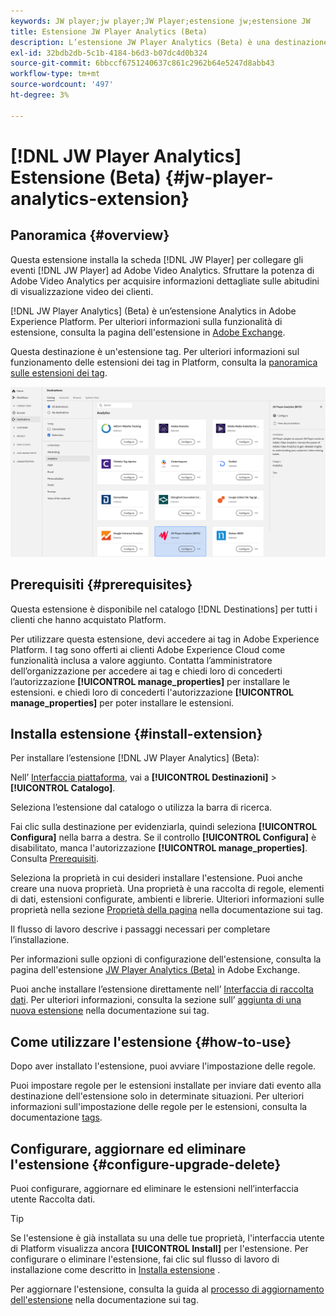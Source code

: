 ```yaml
---
keywords: JW player;jw player;JW Player;estensione jw;estensione JW
title: Estensione JW Player Analytics (Beta)
description: L’estensione JW Player Analytics (Beta) è una destinazione di analisi in Adobe Experience Platform. Per ulteriori informazioni sulla funzionalità di estensione, consulta la pagina dell'estensione in Adobe Exchange.
exl-id: 32bdb2db-5c1b-4184-b6d3-b07dc4d0b324
source-git-commit: 6bbccf6751240637c861c2962b64e5247d8abb43
workflow-type: tm+mt
source-wordcount: '497'
ht-degree: 3%

---
```


# [!DNL JW Player Analytics] Estensione (Beta) {#jw-player-analytics-extension}

## Panoramica {#overview}

Questa estensione installa la scheda [!DNL JW Player] per collegare gli eventi [!DNL JW Player] ad Adobe Video Analytics. Sfruttare la potenza di Adobe Video Analytics per acquisire informazioni dettagliate sulle abitudini di visualizzazione video dei clienti.

[!DNL JW Player Analytics] (Beta) è un’estensione Analytics in Adobe Experience Platform. Per ulteriori informazioni sulla funzionalità di estensione, consulta la pagina dell&#39;estensione in [Adobe Exchange](https://exchange.adobe.com/experiencecloud.details.101523.jw-player-analytics-launch-extension.html).

Questa destinazione è un&#39;estensione tag. Per ulteriori informazioni sul funzionamento delle estensioni dei tag in Platform, consulta la [panoramica sulle estensioni dei tag](../launch-extensions/overview.md).

![Estensione JW analytics](../../assets/catalog/analytics/jw-analytics/catalog.png)

## Prerequisiti {#prerequisites}

Questa estensione è disponibile nel catalogo [!DNL Destinations] per tutti i clienti che hanno acquistato Platform.

Per utilizzare questa estensione, devi accedere ai tag in Adobe Experience Platform. I tag sono offerti ai clienti Adobe Experience Cloud come funzionalità inclusa a valore aggiunto. Contatta l’amministratore dell’organizzazione per accedere ai tag e chiedi loro di concederti l’autorizzazione **[!UICONTROL manage_properties]** per installare le estensioni. e chiedi loro di concederti l&#39;autorizzazione **[!UICONTROL manage_properties]** per poter installare le estensioni.

## Installa estensione {#install-extension}

Per installare l’estensione [!DNL JW Player Analytics] (Beta):

Nell’ [Interfaccia piattaforma](http://platform.adobe.com/), vai a **[!UICONTROL Destinazioni]** > **[!UICONTROL Catalogo]**.

Seleziona l’estensione dal catalogo o utilizza la barra di ricerca.

Fai clic sulla destinazione per evidenziarla, quindi seleziona **[!UICONTROL Configura]** nella barra a destra. Se il controllo **[!UICONTROL Configura]** è disabilitato, manca l&#39;autorizzazione **[!UICONTROL manage_properties]**. Consulta [Prerequisiti](#prerequisites).

Seleziona la proprietà in cui desideri installare l&#39;estensione. Puoi anche creare una nuova proprietà. Una proprietà è una raccolta di regole, elementi di dati, estensioni configurate, ambienti e librerie. Ulteriori informazioni sulle proprietà nella sezione [Proprietà della pagina](../../../tags/ui/administration/companies-and-properties.md#properties-page) nella documentazione sui tag.

Il flusso di lavoro descrive i passaggi necessari per completare l’installazione.

Per informazioni sulle opzioni di configurazione dell&#39;estensione, consulta la pagina dell&#39;estensione [JW Player Analytics (Beta)](https://exchange.adobe.com/experiencecloud.details.101523.jw-player-analytics-launch-extension.html) in Adobe Exchange.

Puoi anche installare l’estensione direttamente nell’ [Interfaccia di raccolta dati](https://experience.adobe.com/#/data-collection/). Per ulteriori informazioni, consulta la sezione sull’ [aggiunta di una nuova estensione](../../../tags/ui/managing-resources/extensions/overview.md#add-a-new-extension) nella documentazione sui tag.

## Come utilizzare l&#39;estensione {#how-to-use}

Dopo aver installato l&#39;estensione, puoi avviare l&#39;impostazione delle regole.

Puoi impostare regole per le estensioni installate per inviare dati evento alla destinazione dell&#39;estensione solo in determinate situazioni. Per ulteriori informazioni sull&#39;impostazione delle regole per le estensioni, consulta la documentazione [tags](../../../tags/ui/managing-resources/rules.md).

## Configurare, aggiornare ed eliminare l&#39;estensione {#configure-upgrade-delete}

Puoi configurare, aggiornare ed eliminare le estensioni nell’interfaccia utente Raccolta dati.

>[!TIP]
>
>Se l&#39;estensione è già installata su una delle tue proprietà, l&#39;interfaccia utente di Platform visualizza ancora **[!UICONTROL Install]** per l&#39;estensione. Per configurare o eliminare l&#39;estensione, fai clic sul flusso di lavoro di installazione come descritto in [Installa estensione](#install-extension) .

Per aggiornare l&#39;estensione, consulta la guida al [processo di aggiornamento dell&#39;estensione](../../../tags/ui/managing-resources/extensions/extension-upgrade.md) nella documentazione sui tag.
